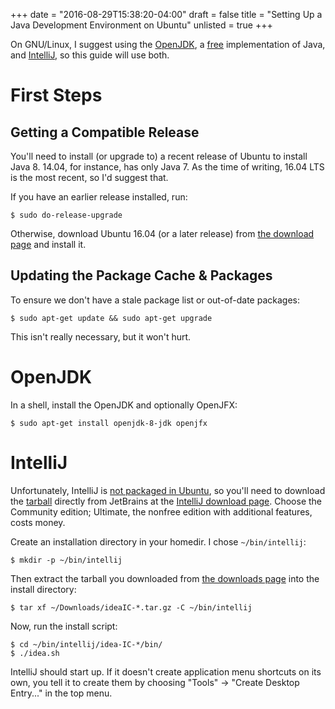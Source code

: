+++
date = "2016-08-29T15:38:20-04:00"
draft = false
title = "Setting Up a Java Development Environment on Ubuntu"
unlisted = true
+++

On GNU/Linux, I suggest using the [OpenJDK][1], a [free][2]
implementation of Java, and [IntelliJ][3], so this guide will use both.

First Steps
===========

Getting a Compatible Release
----------------------------

You'll need to install (or upgrade to) a recent release of Ubuntu to
install Java 8. 14.04, for instance, has only Java 7. As the time of
writing, 16.04 LTS is the most recent, so I'd suggest that.

If you have an earlier release installed, run:

    $ sudo do-release-upgrade

Otherwise, download Ubuntu 16.04 (or a later release) from [the download
page][7] and install it.

Updating the Package Cache & Packages
-------------------------------------

To ensure we don't have a stale package list or out-of-date packages:

    $ sudo apt-get update && sudo apt-get upgrade

This isn't really necessary, but it won't hurt.

OpenJDK
=======

In a shell, install the OpenJDK and optionally OpenJFX:

    $ sudo apt-get install openjdk-8-jdk openjfx

IntelliJ
========

Unfortunately, IntelliJ is [not packaged in Ubuntu][4], so you'll need
to download the [tarball][6] directly from JetBrains at the [IntelliJ
download page][5]. Choose the Community edition; Ultimate, the nonfree
edition with additional features, costs money.

Create an installation directory in your homedir. I chose
`~/bin/intellij`:

    $ mkdir -p ~/bin/intellij

Then extract the tarball you downloaded from [the downloads page][5]
into the install directory:

    $ tar xf ~/Downloads/ideaIC-*.tar.gz -C ~/bin/intellij

Now, run the install script:

    $ cd ~/bin/intellij/idea-IC-*/bin/
    $ ./idea.sh

IntelliJ should start up. If it doesn't create application menu
shortcuts on its own, you tell it to create them by choosing "Tools" →
"Create Desktop Entry..." in the top menu.

[1]: https://en.wikipedia.org/wiki/OpenJDK
[2]: https://en.wikipedia.org/wiki/Free_software
[3]: https://en.wikipedia.org/wiki/IntelliJ_IDEA
[4]: http://packages.ubuntu.com/search?keywords=intellij&searchon=names&suite=xenial&section=all
[5]: https://www.jetbrains.com/idea/download/#section=linux
[6]: https://en.wikipedia.org/wiki/Tar_%28computing%29 
[7]: http://www.ubuntu.com/download
